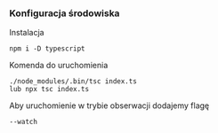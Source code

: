 ### Konfiguracja środowiska

Instalacja

```
npm i -D typescript
```

Komenda do uruchomienia

```
./node_modules/.bin/tsc index.ts
lub npx tsc index.ts
```

Aby uruchomienie w trybie obserwacji dodajemy flagę

```
--watch
```
